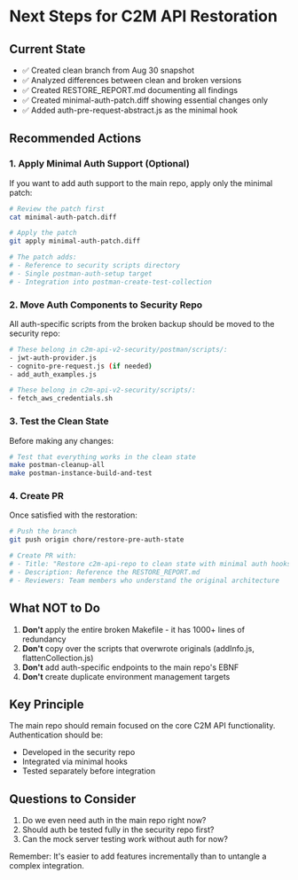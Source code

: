 # Next Steps for C2M API Restoration

## Current State
- ✅ Created clean branch from Aug 30 snapshot
- ✅ Analyzed differences between clean and broken versions
- ✅ Created RESTORE_REPORT.md documenting all findings
- ✅ Created minimal-auth-patch.diff showing essential changes only
- ✅ Added auth-pre-request-abstract.js as the minimal hook

## Recommended Actions

### 1. Apply Minimal Auth Support (Optional)
If you want to add auth support to the main repo, apply only the minimal patch:

```bash
# Review the patch first
cat minimal-auth-patch.diff

# Apply the patch
git apply minimal-auth-patch.diff

# The patch adds:
# - Reference to security scripts directory
# - Single postman-auth-setup target
# - Integration into postman-create-test-collection
```

### 2. Move Auth Components to Security Repo
All auth-specific scripts from the broken backup should be moved to the security repo:

```bash
# These belong in c2m-api-v2-security/postman/scripts/:
- jwt-auth-provider.js
- cognito-pre-request.js (if needed)
- add_auth_examples.js

# These belong in c2m-api-v2-security/scripts/:
- fetch_aws_credentials.sh
```

### 3. Test the Clean State
Before making any changes:

```bash
# Test that everything works in the clean state
make postman-cleanup-all
make postman-instance-build-and-test
```

### 4. Create PR
Once satisfied with the restoration:

```bash
# Push the branch
git push origin chore/restore-pre-auth-state

# Create PR with:
# - Title: "Restore c2m-api-repo to clean state with minimal auth hooks"
# - Description: Reference the RESTORE_REPORT.md
# - Reviewers: Team members who understand the original architecture
```

## What NOT to Do

1. **Don't** apply the entire broken Makefile - it has 1000+ lines of redundancy
2. **Don't** copy over the scripts that overwrote originals (addInfo.js, flattenCollection.js)
3. **Don't** add auth-specific endpoints to the main repo's EBNF
4. **Don't** create duplicate environment management targets

## Key Principle

The main repo should remain focused on the core C2M API functionality. Authentication should be:
- Developed in the security repo
- Integrated via minimal hooks
- Tested separately before integration

## Questions to Consider

1. Do we even need auth in the main repo right now?
2. Should auth be tested fully in the security repo first?
3. Can the mock server testing work without auth for now?

Remember: It's easier to add features incrementally than to untangle a complex integration.